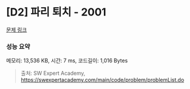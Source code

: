 # [D2] 파리 퇴치 - 2001 

[문제 링크](https://swexpertacademy.com/main/code/problem/problemDetail.do?contestProbId=AV5PzOCKAigDFAUq) 

### 성능 요약

메모리: 13,536 KB, 시간: 7 ms, 코드길이: 1,016 Bytes



> 출처: SW Expert Academy, https://swexpertacademy.com/main/code/problem/problemList.do